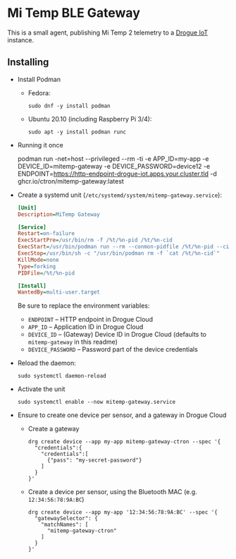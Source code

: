 # Mi Temp BLE Gateway

This is a small agent, publishing Mi Temp 2 telemetry to a [Drogue IoT](https://drogue.io) instance.

## Installing

* Install Podman

  * Fedora:
    ~~~shell
    sudo dnf -y install podman
    ~~~

  * Ubuntu 20.10 (including Raspberry Pi 3/4):
    ~~~shell
    sudo apt -y install podman runc
    ~~~

* Running it once

  podman run -net=host --privileged --rm -ti -e APP_ID=my-app -e DEVICE_ID=mitemp-gateway -e DEVICE_PASSWORD=device12 -e ENDPOINT=https://http-endpoint-drogue-iot.apps.your.cluster.tld -d ghcr.io/ctron/mitemp-gateway:latest

* Create a systemd unit (`/etc/systemd/system/mitemp-gateway.service`):

  ~~~ini
  [Unit]
  Description=MiTemp Gateway
  
  [Service]
  Restart=on-failure
  ExecStartPre=/usr/bin/rm -f /%t/%n-pid /%t/%n-cid
  ExecStart=/usr/bin/podman run --rm --conmon-pidfile /%t/%n-pid --cidfile /%t/%n-cid -net=host --privileged -e APP_ID=my-app -e DEVICE_ID=mitemp-gateway -e DEVICE_PASSWORD=device12 -e ENDPOINT=https://http-endpoint-drogue-iot.apps.your.cluster.tld -d ghcr.io/ctron/mitemp-gateway:latest
  ExecStop=/usr/bin/sh -c "/usr/bin/podman rm -f `cat /%t/%n-cid`"
  KillMode=none
  Type=forking
  PIDFile=/%t/%n-pid
  
  [Install]
  WantedBy=multi-user.target
  ~~~

  Be sure to replace the environment variables:

    * `ENDPOINT` – HTTP endpoint in Drogue Cloud
    * `APP_ID` – Application ID in Drogue Cloud
    * `DEVICE_ID` – (Gateway) Device ID in Drogue Cloud (defaults to `mitemp-gateway` in this readme)
    * `DEVICE_PASSWORD` – Password part of the device credentials

* Reload the daemon:

  ~~~shell
  sudo systemctl daemon-reload
  ~~~

* Activate the unit

  ~~~shell
  sudo systemctl enable --now mitemp-gateway.service
  ~~~

* Ensure to create one device per sensor, and a gateway in Drogue Cloud

    * Create a gateway
      
      ~~~
      drg create device --app my-app mitemp-gateway-ctron --spec '{
        "credentials":{
          "credentials":[
            {"pass": "my-secret-password"}
          ]
        }
      }'
      ~~~

    * Create a device per sensor, using the Bluetooth MAC (e.g. `12:34:56:78:9A:BC`)
    
      ~~~
      drg create device --app my-app '12:34:56:78:9A:BC' --spec '{
        "gatewaySelector": {
          "matchNames": [
            "mitemp-gateway-ctron"
          ]
        }
      }'
      ~~~
